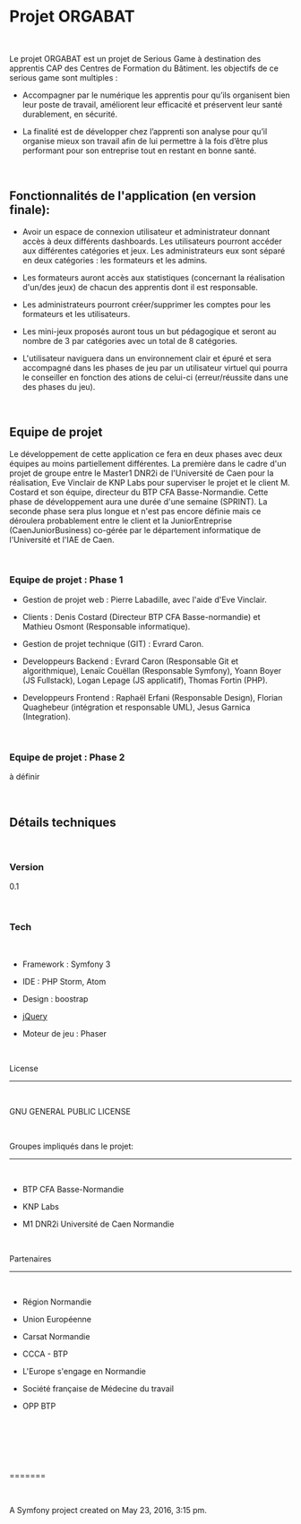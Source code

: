 

# Projet ORGABAT

​

Le projet ORGABAT est un projet de Serious Game à destination des apprentis CAP des Centres de Formation du Bâtiment. les objectifs de ce serious game sont multiples :

  - Accompagner par le numérique les apprentis pour qu’ils organisent bien leur poste de travail, améliorent leur efficacité et préservent leur santé durablement, en sécurité.

  - La finalité est de développer chez l’apprenti son analyse pour qu’il organise mieux son travail afin de lui permettre à la fois d’être plus performant pour son entreprise tout en restant en bonne santé.

​

## Fonctionnalités de l'application (en version finale):

  - Avoir un espace de connexion utilisateur et administrateur donnant accès à deux différents dashboards. Les utilisateurs pourront accéder aux différentes catégories et jeux. Les administrateurs eux sont séparé en deux catégories : les formateurs et les admins.

  - Les formateurs auront accès aux statistiques (concernant la réalisation d'un/des jeux) de chacun des apprentis dont il est responsable.

  - Les administrateurs pourront créer/supprimer les comptes pour les formateurs et les utilisateurs.

  - Les mini-jeux proposés auront tous un but pédagogique et seront au nombre de 3 par catégories avec un total de 8 catégories.

  - L'utilisateur naviguera dans un environnement clair et épuré et sera accompagné dans les phases de jeu par un utilisateur virtuel qui pourra le conseiller en fonction des ations de celui-ci (erreur/réussite dans une des phases du jeu).

​

## Equipe de projet

Le développement de cette application ce fera en deux phases avec deux équipes au moins partiellement différentes. La première dans le cadre d'un projet de groupe entre le Master1 DNR2i de l'Université de Caen pour la réalisation, Eve Vinclair de KNP Labs pour superviser le projet et le client M. Costard et son équipe, directeur du BTP CFA Basse-Normandie. Cette phase de développement aura une durée d'une semaine (SPRINT). La seconde phase sera plus longue et n'est pas encore définie mais ce déroulera probablement entre le client et la JuniorEntreprise (CaenJuniorBusiness) co-gérée par le département informatique de l'Université et l'IAE de Caen.

​

### Equipe de projet : Phase 1

  - Gestion de projet web : Pierre Labadille, avec l'aide d'Eve Vinclair.

  - Clients : Denis Costard (Directeur BTP CFA Basse-normandie) et Mathieu Osmont (Responsable informatique).

  - Gestion de projet technique (GIT) : Evrard Caron.

  - Developpeurs Backend : Evrard Caron (Responsable Git et algorithmique), Lenaïc Couëllan (Responsable Symfony), Yoann Boyer (JS Fullstack), Logan Lepage (JS applicatif), Thomas Fortin (PHP).

  - Developpeurs Frontend : Raphaël Erfani (Responsable Design), Florian Quaghebeur (intégration et responsable UML), Jesus Garnica (Integration).

​

### Equipe de projet : Phase 2

à définir

​

## Détails techniques

​

### Version

0.1

​

### Tech

​

* Framework : Symfony 3

* IDE : PHP Storm, Atom

* Design : boostrap

* [jQuery]

* Moteur de jeu : Phaser

​

License

----

​

GNU GENERAL PUBLIC LICENSE

​

Groupes impliqués dans le projet:

----

​

* BTP CFA Basse-Normandie

* KNP Labs

* M1 DNR2i Université de Caen Normandie

​

Partenaires

----

​

* Région Normandie

* Union Européenne

* Carsat Normandie

* CCCA - BTP

* L'Europe s'engage en Normandie

* Société française de Médecine du travail

* OPP BTP

​

​

   [jQuery]: <http://jquery.com>

​

=======

​

A Symfony project created on May 23, 2016, 3:15 pm.

